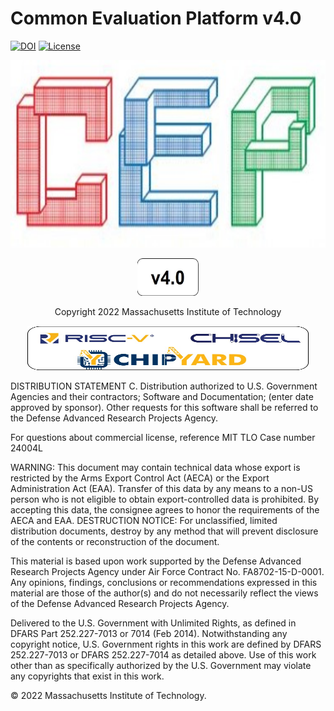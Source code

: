 [//]: # (Copyright 2022 Massachusetts Institute of Technology)
[//]: # (SPDX short identifier: BSD-2-Clause)

# Common Evaluation Platform v4.0

[![DOI](https://zenodo.org/badge/108179132.svg)](https://zenodo.org/badge/latestdoi/108179132)
[![License](https://img.shields.io/badge/License-BSD%202--Clause-orange.svg)](https://opensource.org/licenses/BSD-2-Clause)

<p align="center">
    <img src="./cep_docs/cep_logo.jpg" width="721" height="300">
</p>
<p align="center">
    <img src="./cep_docs/version4.0.jpg" width="98" height="60">
</p>
<p align="center">
   Copyright 2022 Massachusetts Institute of Technology
</p>
<p align="center">
    <img src="./cep_docs/related_logos.jpg" width="450" height="71">
</p>

DISTRIBUTION STATEMENT C. Distribution authorized to U.S. Government Agencies and their contractors; Software and Documentation; (enter date approved by sponsor). Other requests for this software shall be referred to the Defense Advanced Research Projects Agency.

For questions about commercial license, reference MIT TLO Case number 24004L

WARNING: This document may contain technical data whose export is restricted by the Arms Export Control Act (AECA) or the Export Administration Act (EAA). Transfer of this data by any means to a non-US person who is not eligible to obtain export-controlled data is prohibited. By accepting this data, the consignee agrees to honor the requirements of the AECA and EAA. DESTRUCTION NOTICE: For unclassified, limited distribution documents, destroy by any method that will prevent disclosure of the contents or reconstruction of the document.

This material is based upon work supported by the Defense Advanced Research Projects Agency under Air Force Contract No. FA8702-15-D-0001. Any opinions, findings, conclusions or recommendations expressed in this material are those of the author(s) and do not necessarily reflect the views of the Defense Advanced Research Projects Agency.

Delivered to the U.S. Government with Unlimited Rights, as defined in DFARS Part 252.227-7013 or 7014 (Feb 2014). Notwithstanding any copyright notice, U.S. Government rights in this work are defined by DFARS 252.227-7013 or DFARS 252.227-7014 as detailed above. Use of this work other than as specifically authorized by the U.S. Government may violate any copyrights that exist in this work.

© 2022 Massachusetts Institute of Technology.
